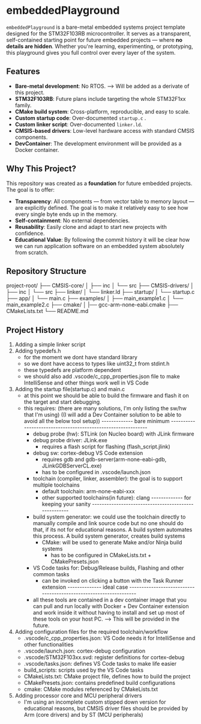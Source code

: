 # embeddedPlayground

`embeddedPlayground` is a bare-metal embedded systems project template designed for the STM32F103RB microcontroller. It serves as a transparent, self-contained starting point for future embedded projects — where **no details are hidden**. Whether you're learning, experimenting, or prototyping, this playground gives you full control over every layer of the system.

## Features

- **Bare-metal development**: No RTOS. --> Will be added as a derivate of this project.
- **STM32F103RB**: Future plans include targeting the whole STM32F1xx family.
- **CMake build system**: Cross-platform, reproducible, and easy to scale.
- **Custom startup code**: Over-documented `startup.c` .
- **Custom linker script**: Over-documented `linker.ld`.
- **CMSIS-based drivers**: Low-level hardware access with standard CMSIS components.
- **DevContainer**: The development environment will be provided as a Docker container.

## Why This Project?

This repository was created as a **foundation** for future embedded projects. The goal is to offer:
- **Transparency**: All components — from vector table to memory layout — are explicitly defined. The goal is to make it relatively easy to see how every single byte ends up in the memory.
- **Self-containment**: No external dependencies. 
- **Reusability**: Easily clone and adapt to start new projects with confidence.
- **Educational Value**: By following the commit history it will be clear how we can run application software on an embedded system absolutely from scratch.

## Repository Structure
project-root/
├── CMSIS-core/
│   ├── inc
│   └── src
├── CMSIS-drivers/
│   ├── inc
│   └── src
├── linker/
│   └── linker.ld
├── startup/
│   └── startup.c
├── app/
│   └── main.c
├── examples/
│   ├── main_example1.c
│   └── main_example2.c
├── cmake/
│   |── gcc-arm-none-eabi.cmake
├── CMakeLists.txt
└── README.md


## Project History
1. Adding a simple linker script
2. Adding typedefs.h 
    - for the moment we dont have standard library
    - so we dont have access to types like uint32_t from stdint.h
    - these typedefs are platform dependent
    - we should also add .vscode/c_cpp_properties.json file to make IntelliSense and other things work well in VS Code
3. Adding the startup file(startup.c) and main.c
    - at this point we should be able to build the firmware and flash it on the target and start debugging.
    - this requires: (there are many solutions, I'm only listing the sw/hw that I'm using)
    ((I will add a Dev Container solution to be able to avoid all the below tool setup))
    ------------- bare minimum -------------------------------------------------------------
        - debug probe (hw): STLink (on Nucleo board) with JLink firmware
        - debug probe driver: JLink.exe
            - requires a flash script for flashing (flash_script.jlink)
        - debug sw: cortex-debug VS Code extension
            - requires gdb and gdb-server(arm-none-eabi-gdb, JLinkGDBServerCL.exe)
            - has to be configured in .vscode/launch.json
        - toolchain (compiler, linker, assembler): the goal is to support multiple toolchains
            - default toolchain: arm-none-eabi-xxx
            - other supported toolchains(in future): clang
    ------------- for keeping your sanity -----------------------------------------------------
        - build system generator: we could use the toolchain directly to manually compile and link source code but no one should do that, if its not for educational reasons. A build system automates this process. A build system generator, creates build systems
            - CMake: will be used to generate Make and/or Ninja build systems
                - has to be configured in CMakeLists.txt + CMakePresets.json
        - VS Code tasks for: Debug/Release builds, Flashing and other common tasks
            - can be invoked on clicking a button with the Task Runner extension
    -------------- ideal case ------------------------------------------------------------------
        - all these tools are contained in a dev container image that you can pull and run locally with Docker + Dev Container extension and work inside it without having to install and set up most of these tools on your host PC. --> This will be provided in the future.
4. Adding configuration files for the required toolchain/workflow
    - .vscode/c_cpp_properties.json: VS Code needs it for IntelliSense and other functionalities
    - .vscode/launch.json: cortex-debug configuration
    - .vscode/STM32F103xx.svd: register definitions for cortex-debug
    - .vscode/tasks.json: defines VS Code tasks to make life easier
    - build_scripts: scripts used by the VS Code tasks
    - CMakeLists.txt: CMake project file, defines how to build the project
    - CMakePresets.json: contains predefined build configurations
    - cmake: CMake modules referenced by CMakeLists.txt
5. Adding processor core and MCU peripheral drivers
    - I'm using an incomplete custom stipped down version for educational reasons, but CMSIS driver files should be provided by Arm (core drivers) and by ST (MCU peripherals)
    


